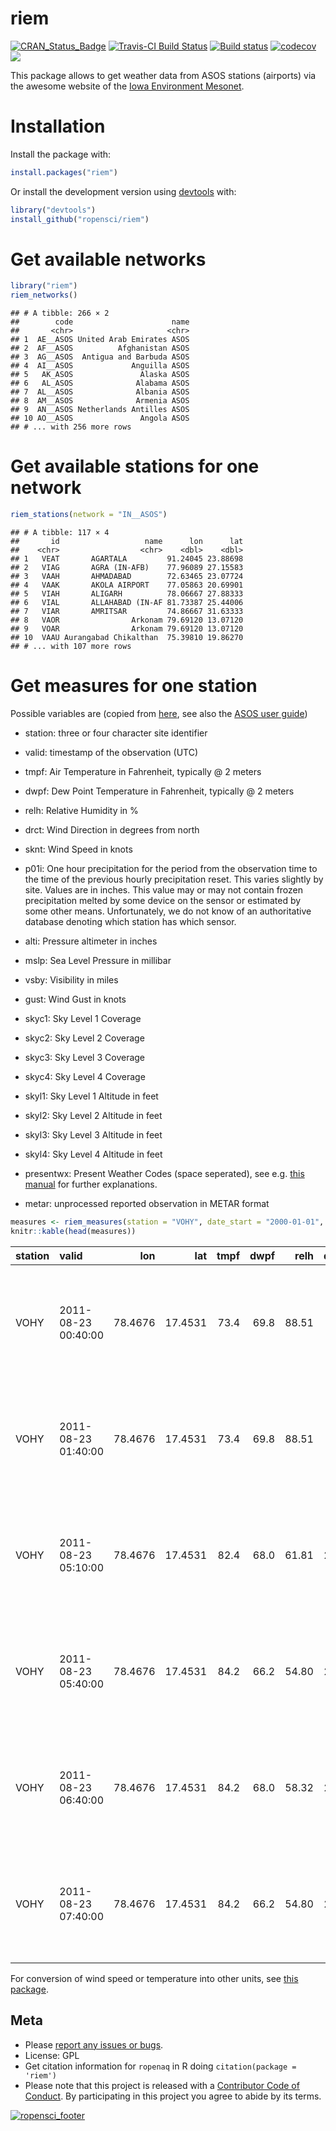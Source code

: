 riem
====

[![CRAN\_Status\_Badge](http://www.r-pkg.org/badges/version/riem)](http://cran.r-project.org/package=riem) [![Travis-CI Build Status](https://travis-ci.org/ropensci/riem.svg?branch=master)](https://travis-ci.org/ropensci/riem) [![Build status](https://ci.appveyor.com/api/projects/status/jl8sxr77bi8jnqrm?svg=true)](https://ci.appveyor.com/project/ropensci/riem) [![codecov](https://codecov.io/gh/ropensci/riem/branch/master/graph/badge.svg)](https://codecov.io/gh/ropensci/riem)
[![](https://badges.ropensci.org/39_status.svg)](https://github.com/ropensci/onboarding/issues/39)

This package allows to get weather data from ASOS stations (airports) via the awesome website of the [Iowa Environment Mesonet](https://mesonet.agron.iastate.edu/request/download.phtml?network=IN__ASOS).

Installation
============

Install the package with:

``` r
install.packages("riem")
```

Or install the development version using [devtools](https://github.com/hadley/devtools) with:

``` r
library("devtools")
install_github("ropensci/riem")
```

Get available networks
======================

``` r
library("riem")
riem_networks() 
```

    ## # A tibble: 266 × 2
    ##        code                      name
    ##       <chr>                     <chr>
    ## 1  AE__ASOS United Arab Emirates ASOS
    ## 2  AF__ASOS          Afghanistan ASOS
    ## 3  AG__ASOS  Antigua and Barbuda ASOS
    ## 4  AI__ASOS             Anguilla ASOS
    ## 5   AK_ASOS               Alaska ASOS
    ## 6   AL_ASOS              Alabama ASOS
    ## 7  AL__ASOS              Albania ASOS
    ## 8  AM__ASOS              Armenia ASOS
    ## 9  AN__ASOS Netherlands Antilles ASOS
    ## 10 AO__ASOS               Angola ASOS
    ## # ... with 256 more rows

Get available stations for one network
======================================

``` r
riem_stations(network = "IN__ASOS") 
```

    ## # A tibble: 117 × 4
    ##       id                   name      lon      lat
    ##    <chr>                  <chr>    <dbl>    <dbl>
    ## 1   VEAT       AGARTALA         91.24045 23.88698
    ## 2   VIAG       AGRA (IN-AFB)    77.96089 27.15583
    ## 3   VAAH       AHMADABAD        72.63465 23.07724
    ## 4   VAAK       AKOLA AIRPORT    77.05863 20.69901
    ## 5   VIAH       ALIGARH          78.06667 27.88333
    ## 6   VIAL       ALLAHABAD (IN-AF 81.73387 25.44006
    ## 7   VIAR       AMRITSAR         74.86667 31.63333
    ## 8   VAOR                Arkonam 79.69120 13.07120
    ## 9   VOAR                Arkonam 79.69120 13.07120
    ## 10  VAAU Aurangabad Chikalthan  75.39810 19.86270
    ## # ... with 107 more rows

Get measures for one station
============================

Possible variables are (copied from [here](https://mesonet.agron.iastate.edu/request/download.phtml), see also the [ASOS user guide](http://www.nws.noaa.gov/asos/pdfs/aum-toc.pdf))

-   station: three or four character site identifier

-   valid: timestamp of the observation (UTC)

-   tmpf: Air Temperature in Fahrenheit, typically @ 2 meters

-   dwpf: Dew Point Temperature in Fahrenheit, typically @ 2 meters

-   relh: Relative Humidity in %

-   drct: Wind Direction in degrees from north

-   sknt: Wind Speed in knots

-   p01i: One hour precipitation for the period from the observation time to the time of the previous hourly precipitation reset. This varies slightly by site. Values are in inches. This value may or may not contain frozen precipitation melted by some device on the sensor or estimated by some other means. Unfortunately, we do not know of an authoritative database denoting which station has which sensor.

-   alti: Pressure altimeter in inches

-   mslp: Sea Level Pressure in millibar

-   vsby: Visibility in miles

-   gust: Wind Gust in knots

-   skyc1: Sky Level 1 Coverage

-   skyc2: Sky Level 2 Coverage

-   skyc3: Sky Level 3 Coverage

-   skyc4: Sky Level 4 Coverage

-   skyl1: Sky Level 1 Altitude in feet

-   skyl2: Sky Level 2 Altitude in feet

-   skyl3: Sky Level 3 Altitude in feet

-   skyl4: Sky Level 4 Altitude in feet

-   presentwx: Present Weather Codes (space seperated), see e.g. [this manual](http://www.ofcm.gov/fmh-1/pdf/H-CH8.pdf) for further explanations.

-   metar: unprocessed reported observation in METAR format

``` r
measures <- riem_measures(station = "VOHY", date_start = "2000-01-01", date_end = "2016-04-22") 
knitr::kable(head(measures))
```

| station | valid               |      lon|      lat|  tmpf|  dwpf|   relh|  drct|  sknt|  p01i|   alti| mslp |  vsby|  gust| skyc1 | skyc2 | skyc3 | skyc4 |  skyl1|  skyl2|  skyl3|  skyl4| presentwx | metar                                                        |
|:--------|:--------------------|--------:|--------:|-----:|-----:|------:|-----:|-----:|-----:|------:|:-----|-----:|-----:|:------|:------|:------|:------|------:|------:|------:|------:|:----------|:-------------------------------------------------------------|
| VOHY    | 2011-08-23 00:40:00 |  78.4676|  17.4531|  73.4|  69.8|  88.51|     0|     0|    NA|  29.83| NA   |  3.11|    NA| SCT   | BKN   |       |       |   1000|  20000|     NA|     NA| HZ        | VOHY 230040Z 00000KT 5000 HZ SCT010 BKN200 23/21 Q1010 NOSIG |
| VOHY    | 2011-08-23 01:40:00 |  78.4676|  17.4531|  73.4|  69.8|  88.51|     0|     0|    NA|  29.83| NA   |  3.11|    NA| SCT   | BKN   |       |       |   2000|  20000|     NA|     NA| HZ        | VOHY 230140Z 00000KT 5000 HZ SCT020 BKN200 23/21 Q1010 NOSIG |
| VOHY    | 2011-08-23 05:10:00 |  78.4676|  17.4531|  82.4|  68.0|  61.81|   270|     7|    NA|  29.85| NA   |  3.73|    NA| SCT   | SCT   |       |       |   1500|   2500|     NA|     NA| NA        | VOHY 230510Z 27007KT 6000 SCT015 SCT025 28/20 Q1011 NOSIG    |
| VOHY    | 2011-08-23 05:40:00 |  78.4676|  17.4531|  84.2|  66.2|  54.80|   270|     9|    NA|  29.83| NA   |  3.73|    NA| SCT   | SCT   |       |       |   1500|   2500|     NA|     NA| NA        | VOHY 230540Z 27009KT 6000 SCT015 SCT025 29/19 Q1010 NOSIG    |
| VOHY    | 2011-08-23 06:40:00 |  78.4676|  17.4531|  84.2|  68.0|  58.32|   260|     5|    NA|  29.83| NA   |  3.73|    NA| SCT   | SCT   |       |       |   1500|   2500|     NA|     NA| NA        | VOHY 230640Z 26005KT 6000 SCT015 SCT025 29/20 Q1010 NOSIG    |
| VOHY    | 2011-08-23 07:40:00 |  78.4676|  17.4531|  84.2|  66.2|  54.80|   250|     7|    NA|  29.77| NA   |  3.73|    NA| SCT   | SCT   |       |       |   2000|   2500|     NA|     NA| NA        | VOHY 230740Z 25007KT 6000 SCT020 SCT025 29/19 Q1008 NOSIG    |

For conversion of wind speed or temperature into other units, see [this package](https://github.com/geanders/weathermetrics/).

Meta
----

-   Please [report any issues or bugs](https://github.com/ropenscilabs/riem/issues).
-   License: GPL
-   Get citation information for `ropenaq` in R doing `citation(package = 'riem')`
-   Please note that this project is released with a [Contributor Code of Conduct](CONDUCT.md). By participating in this project you agree to abide by its terms.

[![ropensci\_footer](http://ropensci.org/public_images/github_footer.png)](http://ropensci.org)
